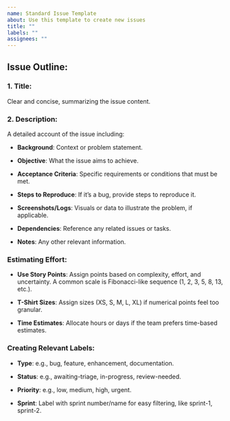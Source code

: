 ```yaml
---
name: Standard Issue Template
about: Use this template to create new issues
title: ""
labels: ""
assignees: ""
---
```


## Issue Outline:

### 1. Title:
Clear and concise, summarizing the issue content.

### 2. Description:
A detailed account of the issue including:

- **Background**: Context or problem statement.

- **Objective**: What the issue aims to achieve.

- **Acceptance Criteria**: Specific requirements or conditions that must be met.

- **Steps to Reproduce**: If it’s a bug, provide steps to reproduce it.

- **Screenshots/Logs**: Visuals or data to illustrate the problem, if applicable.

- **Dependencies**: Reference any related issues or tasks.

- **Notes**: Any other relevant information.


### Estimating Effort:

- **Use Story Points**: Assign points based on complexity, effort, and uncertainty. A common scale is Fibonacci-like sequence (1, 2, 3, 5, 8, 13, etc.).

- **T-Shirt Sizes**: Assign sizes (XS, S, M, L, XL) if numerical points feel too granular.

- **Time Estimates**: Allocate hours or days if the team prefers time-based estimates.


### Creating Relevant Labels:

- **Type**: e.g., bug, feature, enhancement, documentation.

- **Status**: e.g., awaiting-triage, in-progress, review-needed.

- **Priority**: e.g., low, medium, high, urgent.

- **Sprint**: Label with sprint number/name for easy filtering, like sprint-1, sprint-2.
